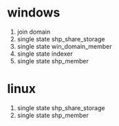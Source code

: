 # windows
1. join domain
1. single state shp_share_storage
1. single state win_domain_member
1. single state indexer
1. single state shp_member
# linux
1. single state shp_share_storage
1. single state shp_member

